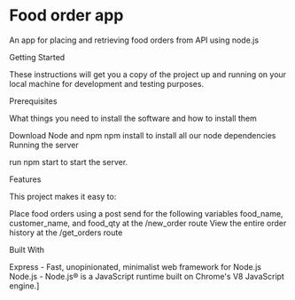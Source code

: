 # Food order app

An app for placing and retrieving food orders from API using node.js

Getting Started

These instructions will get you a copy of the project up and running on your local machine for development and testing purposes.

Prerequisites

What things you need to install the software and how to install them

Download Node and npm
npm install to install all our node dependencies
Running the server

run npm start to start the server.

Features

This project makes it easy to:

Place food orders using a post send for the following variables food_name, customer_name, and food_qty at the /new_order route
View the entire order history at the /get_orders route

Built With

Express - Fast, unopinionated, minimalist web framework for Node.js
Node.js - Node.js® is a JavaScript runtime built on Chrome's V8 JavaScript engine.]